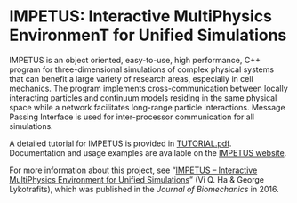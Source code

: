# **IMPETUS**: **I**nteractive **M**ulti**P**hysics **E**nvironmen**T** for **U**nified **S**imulations

IMPETUS is an object oriented, easy-to-use, high performance, C++ program for three-dimensional simulations of complex physical systems that can benefit a large variety of research areas, especially in cell mechanics. The program implements cross-communication between locally interacting particles and continuum models residing in the same physical space while a network facilitates long-range particle interactions. Message Passing Interface is used for inter-processor communication for all simulations.

A detailed tutorial for IMPETUS is provided in [TUTORIAL.pdf](TUTORIAL.pdf). Documentation and usage examples are available on the [IMPETUS website](http://engr.uconn.edu/~gelyko/impetus.html).

For more information about this project, see “[IMPETUS – Interactive MultiPhysics Environment for Unified Simulations](http://dx.doi.org/10.1016/j.jbiomech.2016.10.042)” (Vi Q. Ha & George Lykotrafits), which was published in the *Journal of Biomechanics* in 2016.
